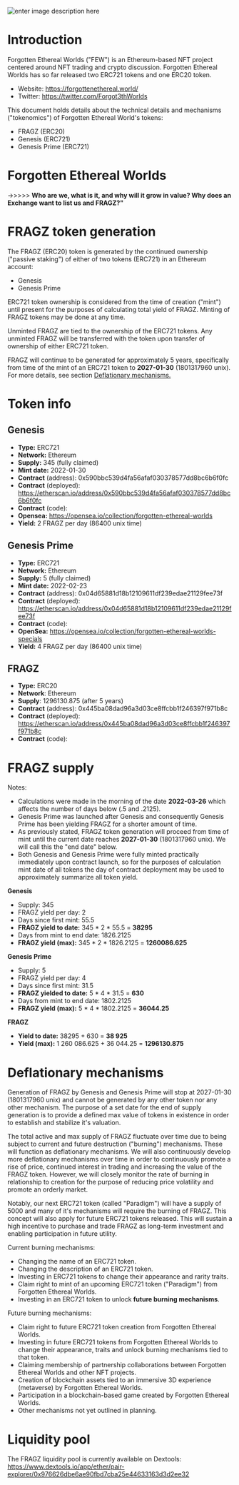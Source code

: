 
![enter image description here](https://i.imgur.com/GomkIzR.jpeg)

# Introduction

Forgotten Ethereal Worlds ("FEW") is an Ethereum-based NFT project centered around NFT trading and crypto discussion. Forgotten Ethereal Worlds has so far released two ERC721 tokens and one ERC20 token.

* Website: https://forgottenethereal.world/
* Twitter: https://twitter.com/Forgot3thWorlds

This document holds details about the technical details and mechanisms ("tokenomics") of Forgotten Ethereal World's tokens:
* FRAGZ (ERC20)
* Genesis (ERC721)
* Genesis Prime (ERC721)

# Forgotten Ethereal Worlds

->>>>> **Who are we, what is it, and why will it grow in value? Why does an Exchange want to list us and FRAGZ?"**

# FRAGZ token generation
The FRAGZ (ERC20) token is generated by the continued ownership ("passive staking") of either of two tokens (ERC721) in an Ethereum account:
* Genesis
* Genesis Prime

ERC721 token ownership is considered from the time of creation ("mint") until present for the purposes of calculating total yield of FRAGZ. Minting of FRAGZ tokens may be done at any time. 

Unminted FRAGZ are tied to the ownership of the ERC721 tokens. Any unminted FRAGZ will be transferred with the token upon transfer of ownership of either ERC721 token.

FRAGZ will continue to be generated for approximately 5 years, specifically from time of the mint of an ERC721 token to **2027-01-30** (1801317960 unix). For more details, see section [Deflationary mechanisms.](#deflationary-mechanisms)


# Token info

## Genesis 
* **Type:** ERC721
* **Network:** Ethereum
* **Supply:** 345 (fully claimed)
* **Mint date:** 2022-01-30
* **Contract** (address): 0x590bbc539d4fa56afaf030378577dd8bc6b6f0fc
* **Contract** (deployed): https://etherscan.io/address/0x590bbc539d4fa56afaf030378577dd8bc6b6f0fc
* **Contract** (code):
* **Opensea:** https://opensea.io/collection/forgotten-ethereal-worlds
* **Yield:** 2 FRAGZ per day (86400 unix time)

## Genesis Prime 
* **Type:** ERC721
* **Network:** Ethereum
* **Supply:** 5 (fully claimed)
* **Mint date:** 2022-02-23
* **Contract** (address): 0x04d65881d18b12109611df239edae21129fee73f
* **Contract** (deployed): https://etherscan.io/address/0x04d65881d18b12109611df239edae21129fee73f
* **Contract** (code):
* **OpenSea:** https://opensea.io/collection/forgotten-ethereal-worlds-specials
* **Yield:** 4 FRAGZ per day (86400 unix time)

## FRAGZ

* **Type:** ERC20
* **Network**: Ethereum
* **Supply**: 1296130.875 (after 5 years)
* **Contract** (address): 0x445ba08dad96a3d03ce8ffcbb1f246397f971b8c
* **Contract** (deployed): https://etherscan.io/address/0x445ba08dad96a3d03ce8ffcbb1f246397f971b8c
* **Contract** (code):

# FRAGZ supply

Notes: 
* Calculations were made in the morning of the date **2022-03-26** which affects the number of days below (.5 and .2125).
* Genesis Prime was launched after Genesis and consequently Genesis Prime has been yielding FRAGZ for a shorter amount of time.
* As previously stated, FRAGZ token generation will proceed from time of mint until the current date reaches **2027-01-30** (1801317960 unix). We will call this the "end date" below.
* Both Genesis and Genesis Prime were fully minted practically immediately upon contract launch, so for the purposes of calculation mint date of all tokens the day of contract deployment may be used to approximately summarize all token yield.

**Genesis** 
* Supply: 345
* FRAGZ yield per day: 2
* Days since first mint: 55.5
* **FRAGZ yield to date:** 345 * 2 * 55.5 = **38295**
* Days from mint to end date: 1826.2125
* **FRAGZ yield (max):** 345 * 2 * 1826.2125 = **1260086.625**

**Genesis Prime**
*  Supply: 5
* FRAGZ yield per day: 4
*  Days since first mint: 31.5
*  **FRAGZ yielded to date:** 5 * 4 * 31.5 = **630**
*  Days from mint to end date: 1802.2125
*  **FRAGZ yield (max):** 5 * 4 * 1802.2125 = **36044.25**

**FRAGZ**
*  **Yield to date:** 38295 + 630 = **38 925**
*  **Yield (max):** 1 260 086.625 + 36 044.25 = **1296130.875**

# Deflationary mechanisms

Generation of FRAGZ by Genesis and Genesis Prime will stop at 2027-01-30 (1801317960 unix) and cannot be generated by any other token nor any other mechanism. The purpose of a set date for the end of supply generation is to provide a defined max value of tokens in existence in order to establish and stabilize it's valuation. 

The total active and max supply of FRAGZ fluctuate over time due to being subject to current and future destruction ("burning") mechanisms. These will function as deflationary mechanisms. We will also continuously develop more deflationary mechanisms over time in order to continuously promote a rise of price, continued interest in trading and increasing the value of the FRAGZ token. However, we will closely monitor the rate of burning in relationship to creation for the purpose of reducing price volatility and promote an orderly market.

Notably, our next ERC721 token (called "Paradigm") will have a supply of 5000 and many of it's mechanisms will require the burning of FRAGZ. This concept will also apply for future ERC721 tokens released. This will sustain a high incentive to purchase and trade FRAGZ as long-term investment and enabling participation in future utility.

Current burning mechanisms:
* Changing the name of an ERC721 token.
* Changing the description of an ERC721 token.
* Investing in ERC721 tokens to change their appearance and rarity traits.
* Claim right to mint of an upcoming ERC721 token ("Paradigm") from Forgotten Ethereal Worlds.
* Investing in an ERC721 token to unlock **future burning mechanisms**.

Future burning mechanisms: 
* Claim right to future ERC721 token creation from Forgotten Ethereal Worlds.
* Investing in future ERC721 tokens from Forgotten Ethereal Worlds to change their appearance, traits and unlock burning mechanisms tied to that token.
* Claiming membership of partnership collaborations between Forgotten Ethereal Worlds and other NFT projects.
* Creation of blockchain assets tied to an immersive 3D experience (metaverse) by Forgotten Ethereal Worlds.
* Participation in a blockchain-based game created by Forgotten Ethereal Worlds.
* Other mechanisms not yet outlined in planning.

# Liquidity pool

The FRAGZ liquidity pool is currently available on Dextools: https://www.dextools.io/app/ether/pair-explorer/0x976626dbe6ae90fbd7cba25e44633163d3d2ee32
